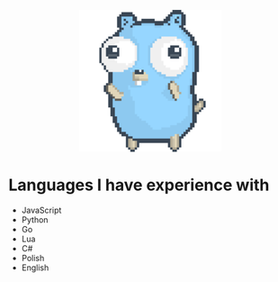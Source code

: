 <p align="center"> <img src="/images/gopher-dance-long-3x.gif" width="50%" height="auto" /> </p>

# Languages I have experience with
- JavaScript
- Python
- Go
- Lua
- C#
- Polish
- English
